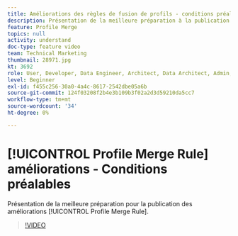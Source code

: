 ```yaml
---
title: Améliorations des règles de fusion de profils - conditions préalables
description: Présentation de la meilleure préparation à la publication des améliorations des règles de fusion de profils.
feature: Profile Merge
topics: null
activity: understand
doc-type: feature video
team: Technical Marketing
thumbnail: 28971.jpg
kt: 3692
role: User, Developer, Data Engineer, Architect, Data Architect, Admin, Leader
level: Beginner
exl-id: f455c256-30a0-4a4c-8617-2542dbe05a6b
source-git-commit: 124f03208f2b4e3b109b3f02a2d3d59210da5cc7
workflow-type: tm+mt
source-wordcount: '34'
ht-degree: 0%

---
```


# [!UICONTROL Profile Merge Rule] améliorations - Conditions préalables

Présentation de la meilleure préparation pour la publication des améliorations [!UICONTROL Profile Merge Rule].

>[!VIDEO](https://video.tv.adobe.com/v/32189/?quality=12&captions=fre_fr)
